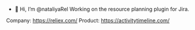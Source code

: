 - 👋 Hi, I’m @nataliyaRel
Working on the resource planning plugin for Jira.

<!---
nataliyaRel/nataliyaRel is a ✨ special ✨ repository because its `README.md` (this file) appears on your GitHub profile.
You can click the Preview link to take a look at your changes.
--->


Company: https://reliex.com/
Product: https://activitytimeline.com/

